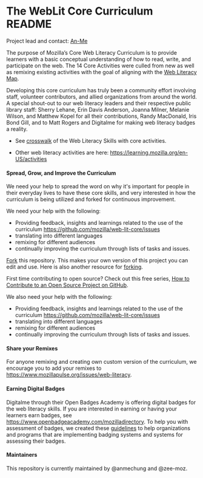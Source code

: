 # The WebLit Core Curriculum README

Project lead and contact: [An-Me](mailto:anme@mozillafoundation.org)

The purpose of Mozilla’s Core Web Literacy Curriculum is to provide learners with a basic conceptual understanding of how to read, write, and participate on the web. The 14 Core Activities were culled from new as well as remixing existing activities with the goal of aligning with the [Web Literacy Map](https://learning.mozilla.org/en-US/web-literacy). 

Developing this core curriculum has truly been a community effort involving staff, volunteer contributors, and allied organizations from around the world. A special shout-out to our web literacy leaders and their respective public library staff: Sherry Lehane, Erin Davis Anderson, Joanna Milner, Melanie Wilson, and Matthew Kopel for all their contributions, Randy MacDonald, Iris Bond Gill, and to Matt Rogers and Digitalme for making web literacy badges a reality. 

* See [crosswalk](https://docs.google.com/document/d/1Lu-maIqNaiCuFDC1i0gL_HhjepvuJr6gryoT0KRe2eQ/edit#) of the Web Literacy Skills with core activities. 

* Other web literacy activities are here: https://learning.mozilla.org/en-US/activities

#### Spread, Grow, and Improve the Curriculum
We need your help to spread the word on why it's important for people in their everyday lives to have these core skills, and very interested in how the curriculum is being utilized and forked for continuous improvement. 

We need your help with the following:
* Providing feedback, insights and learnings related to the use of the curriculum https://github.com/mozilla/web-lit-core/issues
* translating into different languages
* remixing for different audiences
* continually improving the curriculum through lists of tasks and issues. 

[Fork](https://help.github.com/articles/fork-a-repo/) this repository. This makes your own version of this project you can edit and use. Here is also another resource for [forking](https://guides.github.com/activities/forking/#making-changes). 

First time contributing to open source? Check out this free series, [How to Contribute to an Open Source Project on GitHub](https://egghead.io/courses/how-to-contribute-to-an-open-source-project-on-github).

We also need your help with the following:
* Providing feedback, insights and learnings related to the use of the curriculum https://github.com/mozilla/web-lit-core/issues
* translating into different languages
* remixing for different audiences
* continually improving the curriculum through lists of tasks and issues. 

#### Share your Remixes
For anyone remixing and creating own custom version of the curriculum, we encourage you to add your remixes to https://www.mozillapulse.org/issues/web-literacy.

#### Earning Digital Badges
Digitalme through their Open Badges Academy is offering digital badges for the web literacy skills.  If you are interested in earning or having your learners earn badges, see https://www.openbadgeacademy.com/mozilladirectory.  To help you with assessment of badges, we created these [guidelines](https://docs.google.com/document/d/19QAgcMiVkkAILcT8PZwohrC5A5Y-eUxEw6FUmsp7zRM/edit) to help organizations and programs that are implementing badging systems and systems for assessing their badges. 

#### Maintainers
This repository is currently maintained by @anmechung and @zee-moz. 
